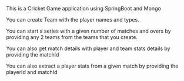 This is a Cricket Game application using SpringBoot and Mongo

You can create Team with the player names and types.

You can start a series with a given number of matches and overs by providing any 2 teams from the teams that you create.

You can also get match details with player and team stats details by providing the matchId

You can also extract a player stats from a given match by providing the playerId and matchId